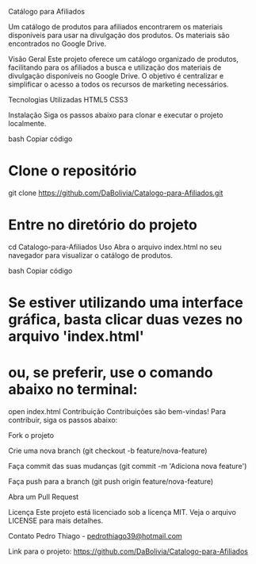 Catálogo para Afiliados


Um catálogo de produtos para afiliados encontrarem os materiais disponíveis para usar na divulgação dos produtos. Os materiais são encontrados no Google Drive.


Visão Geral
Este projeto oferece um catálogo organizado de produtos, facilitando para os afiliados a busca e utilização dos materiais de divulgação disponíveis no Google Drive. O objetivo é centralizar e simplificar o acesso a todos os recursos de marketing necessários.

Tecnologias Utilizadas
HTML5
CSS3


Instalação
Siga os passos abaixo para clonar e executar o projeto localmente.

bash
Copiar código
# Clone o repositório
git clone https://github.com/DaBolivia/Catalogo-para-Afiliados.git

# Entre no diretório do projeto
cd Catalogo-para-Afiliados
Uso
Abra o arquivo index.html no seu navegador para visualizar o catálogo de produtos.

bash
Copiar código
# Se estiver utilizando uma interface gráfica, basta clicar duas vezes no arquivo 'index.html'
# ou, se preferir, use o comando abaixo no terminal:
open index.html
Contribuição
Contribuições são bem-vindas! Para contribuir, siga os passos abaixo:

Fork o projeto

Crie uma nova branch (git checkout -b feature/nova-feature)

Faça commit das suas mudanças (git commit -m 'Adiciona nova feature')

Faça push para a branch (git push origin feature/nova-feature)

Abra um Pull Request

Licença
Este projeto está licenciado sob a licença MIT. Veja o arquivo LICENSE para mais detalhes.

Contato
Pedro Thiago - pedrothiago39@hotmail.com

Link para o projeto: https://github.com/DaBolivia/Catalogo-para-Afiliados
